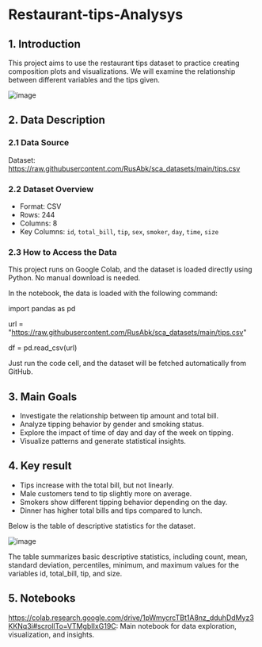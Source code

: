 # Restaurant-tips-Analysys
## 1. Introduction
This project aims to use the restaurant tips dataset to practice creating composition plots and visualizations. We will examine the relationship between different variables and the tips given.

![image](https://github.com/user-attachments/assets/9f6b43cd-60c9-446a-af9a-f6b7b375d419)

## 2. Data Description
### 2.1  Data Source
Dataset: https://raw.githubusercontent.com/RusAbk/sca_datasets/main/tips.csv
### 2.2 Dataset Overview
- Format: CSV
- Rows: 244
- Columns: 8
- Key Columns: `id`, `total_bill`, `tip`, `sex`, `smoker`, `day`, `time`, `size`
### 2.3 How to Access the Data
This project runs on Google Colab, and the dataset is loaded directly using Python. No manual download is needed.

In the notebook, the data is loaded with the following command:

import pandas as pd

url = "https://raw.githubusercontent.com/RusAbk/sca_datasets/main/tips.csv"

df = pd.read_csv(url)

Just run the code cell, and the dataset will be fetched automatically from GitHub.

## 3. Main Goals
- Investigate the relationship between tip amount and total bill.
- Analyze tipping behavior by gender and smoking status.
- Explore the impact of time of day and day of the week on tipping.
- Visualize patterns and generate statistical insights.

## 4. Key result 

- Tips increase with the total bill, but not linearly.
- Male customers tend to tip slightly more on average.
- Smokers show different tipping behavior depending on the day.
- Dinner has higher total bills and tips compared to lunch.

Below is the table of descriptive statistics for the dataset.

![image](https://github.com/user-attachments/assets/ef714ac5-ef91-4492-ac73-140bb18ad402)

The table summarizes basic descriptive statistics, including count, mean, standard deviation, percentiles, minimum, and maximum values for the variables id, total_bill, tip, and size.

## 5. Notebooks
https://colab.research.google.com/drive/1pWmycrcTBt1A8nz_dduhDdMyz3KKNq3i#scrollTo=VTMgbIIxG19C:  Main notebook for data exploration, visualization, and insights.


